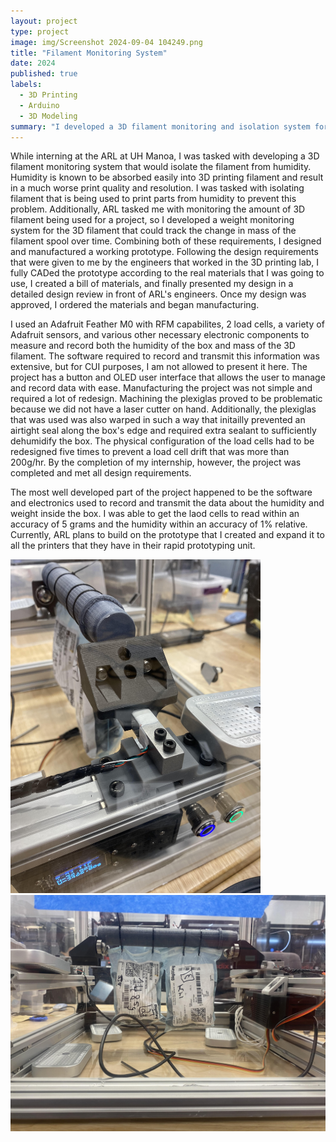 ```yaml
---
layout: project
type: project
image: img/Screenshot 2024-09-04 104249.png
title: "Filament Monitoring System"
date: 2024
published: true
labels:
  - 3D Printing
  - Arduino
  - 3D Modeling
summary: "I developed a 3D filament monitoring and isolation system for the Applied Research Laboroatory at UH Manoa."
---
```

  While interning at the ARL at UH Manoa, I was tasked with developing a 3D filament monitoring system that would isolate the filament from humidity. Humidity is known to be absorbed easily into 3D printing filament and result in a much worse print quality and resolution. I was tasked with 
isolating filament that is being used to print parts from humidity to prevent this problem. Additionally, ARL tasked me with monitoring the amount of 3D filament being used for a project, so I developed a weight monitoring system for the 3D filament that could track the change in mass of the 
filament spool over time. Combining both of these requirements, I designed and manufactured a working prototype. Following the design requirements that were given to me by the engineers that worked in the 3D printing lab, I fully CADed the prototype according to the real materials that I was
going to use, I created a bill of materials, and finally presented my design in a detailed design review in front of ARL's engineers. Once my design was approved, I ordered the materials and began manufacturing. 

  I used an Adafruit Feather M0 with RFM capabilites, 2 load cells, a variety of Adafruit sensors, and various other necessary electronic components to measure and record both the humidity of the box and mass of the 3D filament. The software required to record and transmit this information was
extensive, but for CUI purposes, I am not allowed to present it here. The project has a button and OLED user interface that allows the user to manage and record data with ease. Manufacturing the project was not simple and required a lot of redesign. Machining the plexiglas proved to be problematic
because we did not have a laser cutter on hand. Additionally, the plexiglas that was used was also warped in such a way that initailly prevented an airtight seal along the box's edge and required extra sealant to sufficiently dehumidify the box. The physical configuration of the load cells had to be redesigned 
five times to prevent a load cell drift that was more than 200g/hr. By the completion of my internship, however, the project was completed and met all design requirements.

  The most well developed part of the project happened to be the software and electronics used to record and transmit the data about the humidity and weight inside the box. I was able to get the laod cells to read within an accuracy of 5 grams and the humidity within an accuracy of 1% relative. Currently, ARL
plans to build on the prototype that I created and expand it to all the printers that they have in their rapid prototyping unit.
<div class="text-center p-4">
  <img width="400px" src="../img/unnamed (1).jpg" class="img-thumbnail" >
  <img width="600px" src="../img/unnamed.jpg" class="img-thumbnail" >
</div>

